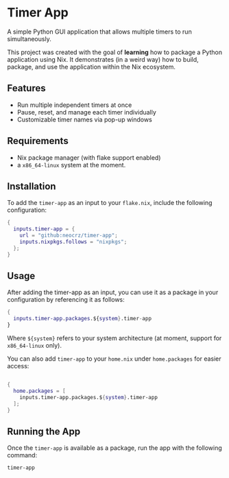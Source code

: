 # Timer App
A simple Python GUI application that allows multiple timers to run simultaneously.

This project was created with the goal of **learning** how to package a Python application using Nix. It demonstrates (in a weird way) how to build, package, and use the application within the Nix ecosystem.

## Features
- Run multiple independent timers at once
- Pause, reset, and manage each timer individually
- Customizable timer names via pop-up windows

## Requirements
- Nix package manager (with flake support enabled)
- a `x86_64-linux` system at the moment.

## Installation
To add the `timer-app` as an input to your `flake.nix`, include the following configuration:

```nix
{
  inputs.timer-app = {
    url = "github:neocrz/timer-app";
    inputs.nixpkgs.follows = "nixpkgs";
  };
}
```

## Usage

After adding the timer-app as an input, you can use it as a package in your configuration by referencing it as follows:

```nix
{
  inputs.timer-app.packages.${system}.timer-app
}
```

Where `${system}` refers to your system architecture (at moment, support for `x86_64-linux` only).

You can also add `timer-app` to your `home.nix` under `home.packages` for easier access:

```nix

{
  home.packages = [
    inputs.timer-app.packages.${system}.timer-app
  ];
}
```

## Running the App

Once the `timer-app` is available as a package, run the app with the following command:

```bash
timer-app
```
